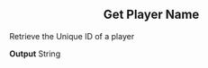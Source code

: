 <h2 style="text-align:center;"> Get Player Name</h2>

Retrieve the Unique ID of a player
<br>

**Output**
String
<br>

